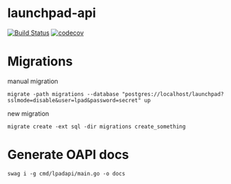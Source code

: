 # launchpad-api

[![Build Status](https://travis-ci.com/FreakyGranny/launchpad-api.svg?branch=master)](https://travis-ci.com/FreakyGranny/launchpad-api) [![codecov](https://codecov.io/gh/FreakyGranny/launchpad-api/branch/master/graph/badge.svg)](https://codecov.io/gh/FreakyGranny/launchpad-api)

Migrations
==========

manual migration
```
migrate -path migrations --database "postgres://localhost/launchpad?sslmode=disable&user=lpad&password=secret" up
```

new migration
```
migrate create -ext sql -dir migrations create_something
```

Generate OAPI docs
==================

```
swag i -g cmd/lpadapi/main.go -o docs
```
